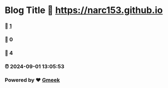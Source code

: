 # Blog Title :link: https://narc153.github.io 
### :page_facing_up: [1](https://narc153.github.io/tag.html) 
### :speech_balloon: 0 
### :hibiscus: 4 
### :alarm_clock: 2024-09-01 13:05:53 
### Powered by :heart: [Gmeek](https://github.com/Meekdai/Gmeek)
